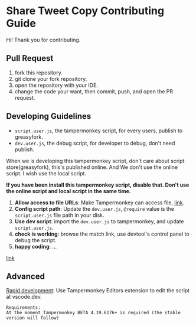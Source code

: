 # Share Tweet Copy Contributing Guide

Hi! Thank you for contributing.

## Pull Request
1. fork this repository.
2. git clone your fork repository.
3. open the repository with your IDE.
4. change the code your want, then commit, push, and open the PR request.

## Developing Guidelines
- `script.user.js`, the tampermonkey script, for every users, publish to greasyfork.
- `dev.user.js`, the debug script, for developer to debug, don't need publish.

When we is developing this tampermonkey script, don't care about script store(greasyfork), this's published online.
And We don't use the online script. I wish use the local script.

**If you have been install this tampermonkey script, disable that. Don't use the online script and local script in the same time.**

1. **Allow access to file URLs**: Make Tampermonkey can access file, [link](https://www.tampermonkey.net/faq.php#Q204).
2. **Config script path**: Update the `dev.user.js`, `@require` value is the `script.user.js` file path in your disk.
3. **Use dev script**: import the `dev.user.js` to tampermonkey, and update `script.user.js`.
4. **check is working**: browse the match link, use devtool's control panel to debug the script.
5. **happy coding**: ...

[link](https://www.tampermonkey.net/faq.php#Q204)

## Advanced

[Rapid development](https://www.tampermonkey.net/index.php?browser=chrome&locale=en#rapid-development): Use Tampermonkey Editors extension to edit the script at vscode.dev.

```
Requirements:
At the moment Tampermonkey BETA 4.19.6176+ is required (the stable version will follow)
```